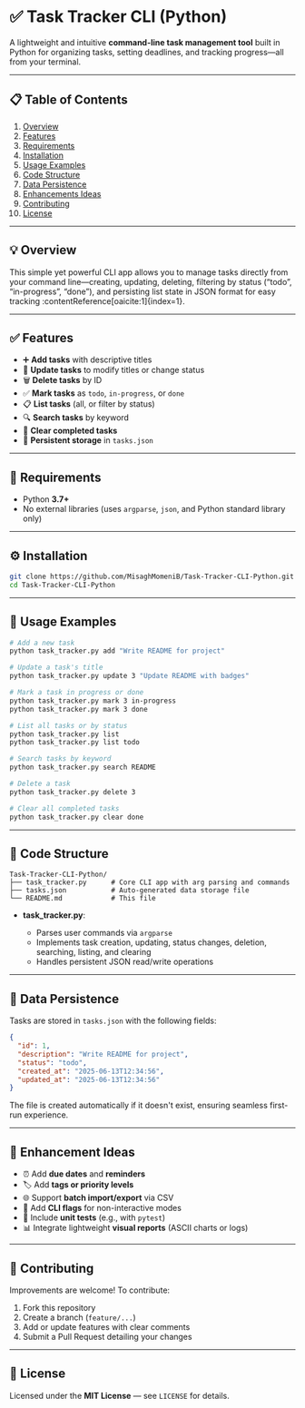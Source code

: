 # ✅ Task Tracker CLI (Python)

A lightweight and intuitive **command-line task management tool** built in Python for organizing tasks, setting deadlines, and tracking progress—all from your terminal.

---

## 📋 Table of Contents

1. [Overview](#overview)  
2. [Features](#features)  
3. [Requirements](#requirements)  
4. [Installation](#installation)  
5. [Usage Examples](#usage-examples)  
6. [Code Structure](#code-structure)  
7. [Data Persistence](#data-persistence)  
8. [Enhancements Ideas](#enhancements-ideas)  
9. [Contributing](#contributing)  
10. [License](#license)

---

## 💡 Overview

This simple yet powerful CLI app allows you to manage tasks directly from your command line—creating, updating, deleting, filtering by status (“todo”, “in-progress”, “done”), and persisting list state in JSON format for easy tracking :contentReference[oaicite:1]{index=1}.

---

## ✅ Features

- ➕ **Add tasks** with descriptive titles  
- 🔁 **Update tasks** to modify titles or change status  
- 🗑️ **Delete tasks** by ID  
- ✅ **Mark tasks** as `todo`, `in-progress`, or `done`  
- 📋 **List tasks** (all, or filter by status)  
- 🔍 **Search tasks** by keyword  
- 🔄 **Clear completed tasks**  
- 💾 **Persistent storage** in `tasks.json`

---

## 🧾 Requirements

- Python **3.7+**  
- No external libraries (uses `argparse`, `json`, and Python standard library only)

---

## ⚙️ Installation

```bash
git clone https://github.com/MisaghMomeniB/Task-Tracker-CLI-Python.git
cd Task-Tracker-CLI-Python
````

---

## 🚀 Usage Examples

```bash
# Add a new task
python task_tracker.py add "Write README for project"

# Update a task's title
python task_tracker.py update 3 "Update README with badges"

# Mark a task in progress or done
python task_tracker.py mark 3 in-progress
python task_tracker.py mark 3 done

# List all tasks or by status
python task_tracker.py list
python task_tracker.py list todo

# Search tasks by keyword
python task_tracker.py search README

# Delete a task
python task_tracker.py delete 3

# Clear all completed tasks
python task_tracker.py clear done
```

---

## 📁 Code Structure

```
Task-Tracker-CLI-Python/
├── task_tracker.py      # Core CLI app with arg parsing and commands
├── tasks.json           # Auto-generated data storage file
└── README.md            # This file
```

* **task\_tracker.py**:

  * Parses user commands via `argparse`
  * Implements task creation, updating, status changes, deletion, searching, listing, and clearing
  * Handles persistent JSON read/write operations

---

## 💾 Data Persistence

Tasks are stored in `tasks.json` with the following fields:

```json
{
  "id": 1,
  "description": "Write README for project",
  "status": "todo",
  "created_at": "2025-06-13T12:34:56",
  "updated_at": "2025-06-13T12:34:56"
}
```

The file is created automatically if it doesn't exist, ensuring seamless first-run experience.

---

## 🌟 Enhancement Ideas

* ⏰ Add **due dates** and **reminders**
* 🏷️ Add **tags or priority levels**
* 🌐 Support **batch import/export** via CSV
* 🚩 Add **CLI flags** for non-interactive modes
* 🧪 Include **unit tests** (e.g., with `pytest`)
* 📊 Integrate lightweight **visual reports** (ASCII charts or logs)

---

## 🤝 Contributing

Improvements are welcome! To contribute:

1. Fork this repository
2. Create a branch (`feature/...`)
3. Add or update features with clear comments
4. Submit a Pull Request detailing your changes

---

## 📄 License

Licensed under the **MIT License** — see `LICENSE` for details.
